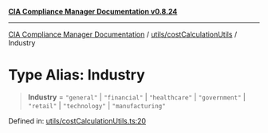 [**CIA Compliance Manager Documentation v0.8.24**](../../../README.md)

***

[CIA Compliance Manager Documentation](../../../modules.md) / [utils/costCalculationUtils](../README.md) / Industry

# Type Alias: Industry

> **Industry** = `"general"` \| `"financial"` \| `"healthcare"` \| `"government"` \| `"retail"` \| `"technology"` \| `"manufacturing"`

Defined in: [utils/costCalculationUtils.ts:20](https://github.com/Hack23/cia-compliance-manager/blob/8f5d084752ccee354557e96bf8b49239fb671c91/src/utils/costCalculationUtils.ts#L20)
